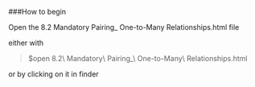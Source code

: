 ###How to begin

Open the 8.2 Mandatory Pairing_ One-to-Many Relationships.html file

either with 

>$open 8.2\ Mandatory\ Pairing_\ One-to-Many\ Relationships.html

or by clicking on it in finder